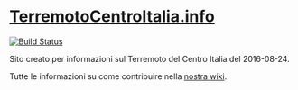 # [TerremotoCentroItalia.info](http://terremotocentroitalia.info/)

[![Build Status](https://travis-ci.org/emergenzeHack/terremotocentro.svg)](https://travis-ci.org/emergenzeHack/terremotocentro)

Sito creato per informazioni sul Terremoto del Centro Italia del 2016-08-24.

Tutte le informazioni su come contribuire nella [nostra wiki](https://github.com/emergenzeHack/terremotocentro/wiki). 
 
